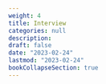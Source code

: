 ```yaml
---
weight: 4
title: Interview
categories: null
description: 
draft: false
date: "2023-02-24"
lastmod: "2023-02-24"
bookCollapseSection: true
---
```


